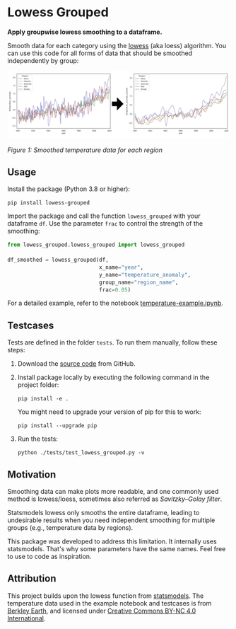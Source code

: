 # Lowess Grouped

**Apply groupwise lowess smoothing to a dataframe.**

Smooth data for each category using the [lowess](https://en.wikipedia.org/wiki/Local_regression) (aka loess) algorithm.
You can use this code for all forms of data that should be smoothed independently by group:

![lowess-grouped-example](https://raw.githubusercontent.com/lukiwieser/lowess-grouped/main/docs/lowess-grouped-example.png)

*Figure 1: Smoothed temperature data for each region*


## Usage

Install the package (Python 3.8 or higher):

```console
pip install lowess-grouped
```

Import the package and call the function `lowess_grouped` with your dataframe `df`. Use the parameter `frac` to control the strength of the smoothing:

```python
from lowess_grouped.lowess_grouped import lowess_grouped

df_smoothed = lowess_grouped(df, 
                             x_name="year", 
                             y_name="temperature_anomaly",
                             group_name="region_name", 
                             frac=0.05)
```

For a detailed example, refer to the notebook [temperature-example.ipynb](https://github.com/lukiwieser/lowess-grouped/blob/main/example/temperature-example.ipynb).


## Testcases

Tests are defined in the folder `tests`. To run them manually, follow these steps: 

1) Download the [source code](https://github.com/lukiwieser/lowess-grouped) from GitHub.

2) Install package locally by executing the following command in the project folder:
    ```console
    pip install -e .
    ```

    You might need to upgrade your version of pip for this to work:
    ```console
    pip install --upgrade pip
    ```

3) Run the tests:
    ```console
    python ./tests/test_lowess_grouped.py -v
    ```


## Motivation

Smoothing data can make plots more readable, and one commonly used method is lowess/loess, sometimes also referred as *Savitzky–Golay filter*.

Statsmodels lowess only smooths the entire dataframe, leading to undesirable results when you need independent smoothing for multiple groups (e.g., temperature data by regions).

This package was developed to address this limitation.
It internally uses statsmodels.
That's why some parameters have the same names.
Feel free to use to code as inspiration.


## Attribution

This project builds upon the lowess function from [statsmodels](https://www.statsmodels.org).
The temperature data used in the example notebook and testcases is from [Berkley Earth](https://berkeleyearth.org/data/), and licensed under [Creative Commons BY-NC 4.0 International](https://creativecommons.org/licenses/by-nc/4.0/).
